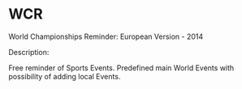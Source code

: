 WCR
===

World Championships Reminder: European Version - 2014

Description: 

Free reminder of Sports Events. Predefined main World Events with possibility of adding local Events.